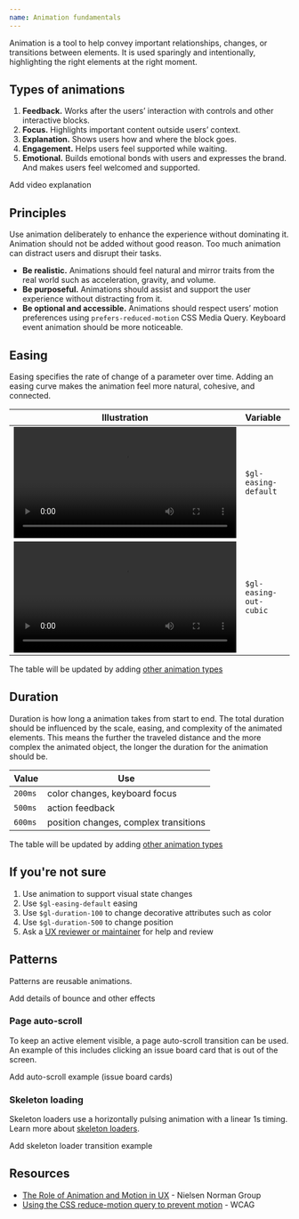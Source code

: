 ```yaml
---
name: Animation fundamentals
---
```


Animation is a tool to help convey important relationships, changes, or transitions between elements. It is used sparingly and intentionally, highlighting the right elements at the right moment.


## Types of animations

1. **Feedback.** Works after the users’ interaction with controls and other interactive blocks.
1. **Focus.** Highlights important content outside users’ context.
1. **Explanation.** Shows users how and where the block goes.
1. **Engagement.** Helps users feel supported while waiting.
1. **Emotional.** Builds emotional bonds with users and expresses the brand. And makes users feel welcomed and supported.

<todo>Add video explanation</todo>


## Principles

Use animation deliberately to enhance the experience without dominating it. Animation should not be added without good reason. Too much animation can distract users and disrupt their tasks.

* **Be realistic.** Animations should feel natural and mirror traits from the real world such as acceleration, gravity, and volume.
* **Be purposeful.** Animations should assist and support the user experience without distracting from it.
* **Be optional and accessible.** Animations should respect users’ motion preferences using `prefers-reduced-motion` CSS Media Query. Keyboard event animation should be more noticeable.


## Easing

Easing specifies the rate of change of a parameter over time. Adding an easing curve makes the animation feel more natural, cohesive, and connected.

| Illustration | Variable | Value | Use |
| --- | --- | --- | --- |
| <video tabindex="0" preload="true" autoplay="true" controls="" loop="true" playsinline="true" aria-label="" width="400"><source src="/video/easing-default.mp4"></video> | `$gl-easing-default` | `ease` | hover animation |
| <video tabindex="0" preload="true" autoplay="true" controls="" loop="true" playsinline="true" aria-label="" width="400"><source src="/video/easing-out-cubic.mp4"></video> | `$gl-easing-out-cubic` | `cubic-bezier(0.22, 0.61, 0.36, 1)` | focus animation |

<todo>The table will be updated by adding [other animation types](/product-foundations/animation-fundamentals#types-of-animations)</todo>


## Duration

Duration is how long a animation takes from start to end. The total duration should be influenced by the scale, easing, and complexity of the animated elements. This means the further the traveled distance and the more complex the animated object, the longer the duration for the animation should be.

| Value | Use |
| --- | --- |
| `200ms` | color changes, keyboard focus |
| `500ms` | action feedback |
| `600ms` | position changes, complex transitions |

<todo>The table will be updated by adding [other animation types](/product-foundations/animation-fundamentals#types-of-animations)</todo>


## If you're not sure

1. Use animation to support visual state changes
1. Use `$gl-easing-default` easing
1. Use `$gl-duration-100` to change decorative attributes such as color
1. Use `$gl-duration-500` to change position
1. Ask a [UX reviewer or maintainer](https://about.gitlab.com/handbook/engineering/projects/#design.gitlab.com) for help and review


## Patterns

Patterns are reusable animations.

<todo>Add details of bounce and other effects</todo>

### Page auto-scroll

To keep an active element visible, a page auto-scroll transition can be used. An example of this includes clicking an issue board card that is out of the screen.

<todo>Add auto-scroll example (issue board cards)</todo>

### Skeleton loading

Skeleton loaders use a horizontally pulsing animation with a linear 1s timing. Learn more about [skeleton loaders](/components/skeleton-loader).

<todo>Add skeleton loader transition example</todo>


## Resources

- [The Role of Animation and Motion in UX](https://www.nngroup.com/articles/animation-purpose-ux/) - Nielsen Norman Group
- [Using the CSS reduce-motion query to prevent motion](https://www.w3.org/WAI/WCAG22/Techniques/css/C39.html) - WCAG
